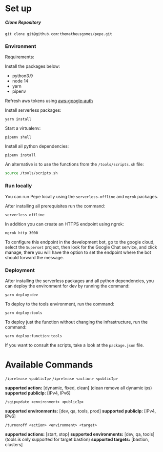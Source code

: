 # Set up

##### Clone Repository

```
git clone git@github.com:thematheusgomes/pepe.git
```

### Environment

Requirements:

Install the packages below:
- python3.9
- node 14
- yarn
- pipenv

Refresh aws tokens using [aws-google-auth](https://github.com/Boomcredit/boomcredit-devops/wiki/Sign-in-to-AWS-using-GSuite-credentials)

Install serverless packages:
```
yarn install
```

Start a virtualenv:
```
pipenv shell
```

Install all python dependencies:
```
pipenv install
```
An alternative is to use the functions from the `/tools/scripts.sh` file:
```bash
source /tools/scripts.sh
```

### Run locally

You can run Pepe locally using the `serverless-offline` and `ngrok` packages.

After installing all prerequisites run the command:
```
serverless offline
```

In addition you can create an HTTPS endpoint using ngrok:
```
ngrok http 3000
```

To configure this endpoint in the development bot, go to the google cloud, select the `Superset` project, then look for the Google Chat service, and click manage, there you will have the option to set the endpoint where the bot should forward the message.

### Deployment

After installing the serverless packages and all python dependencies, you can deploy the environment for dev by running the command:
```
yarn deploy:dev
```

To deploy to the tools environment, run the command:
```
yarn deploy:tools
```

To deploy just the function without changing the infrastructure, run the command:
```
yarn deploy:function:tools
```

If you want to consult the scripts, take a look at the `package.json` file.

# Available Commands

`/iprelease <publicIp>`
`/iprelease <action> <publicIp>`

**supported action:** [dynamic, fixed, clean] (clean remove all dynamic ips)
**supported publicIp:** [IPv4, IPv6]

`/sgipupdate <environment> <publicIp>`

**supported environments:** [dev, qa, tools, prod]
**supported publicIp:** [IPv4, IPv6]

`/turnonoff <action> <environment> <target>`

**supported actions:** [start, stop]
**supported environments:** [dev, qa, tools] (tools is only supported for target bastion)
**supported targets:** [bastion, clusters]
